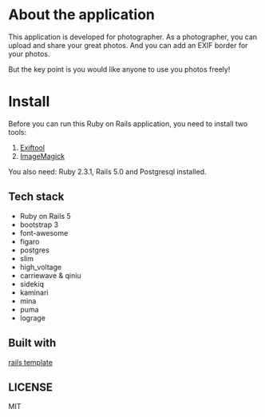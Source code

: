 # About the application
This application is developed for photographer. As a photographer, you can upload and share your great photos.
And you can add an EXIF border for your photos.

But the key point is you would like anyone to use you photos freely!

# Install

Before you can run this Ruby on Rails application, you need to install two tools:

1. [Exiftool](http://www.sno.phy.queensu.ca/~phil/exiftool/)
2. [ImageMagick](http://www.imagemagick.org/script/index.php)

You also need: Ruby 2.3.1, Rails 5.0 and Postgresql installed.

## Tech stack

* Ruby on Rails 5
* bootstrap 3
* font-awesome
* figaro
* postgres
* slim
* high_voltage
* carriewave & qiniu
* sidekiq
* kaminari
* mina
* puma
* lograge

## Built with

[rails template](https://github.com/bingxie/rails-template)

## LICENSE
MIT
